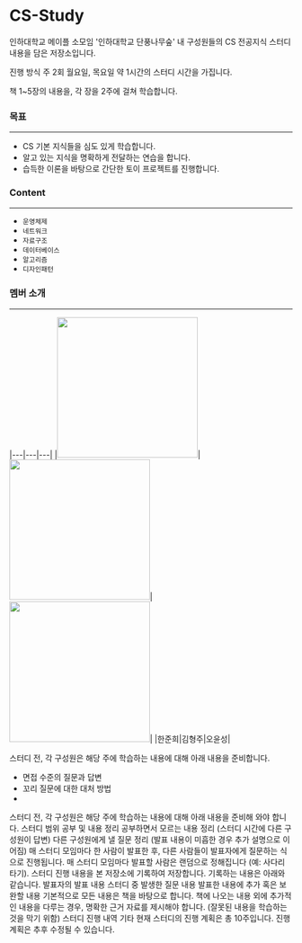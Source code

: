 # CS-Study

인하대학교 메이플 소모임 '인하대학교 단풍나무숲' 내 구성원들의 CS 전공지식 스터디 내용을 담은 저장소입니다.

진행 방식
주 2회 월요일, 목요일 약 1시간의 스터디 시간을 가집니다.

책 1~5장의 내용을, 각 장을 2주에 걸쳐 학습합니다.

### 목표 
---
- CS 기본 지식들을 심도 있게 학습합니다.
- 알고 있는 지식을 명확하게 전달하는 연습을 합니다.
- 습득한 이론을 바탕으로 간단한 토이 프로젝트를 진행합니다.  

### Content 
--- 
- `운영체제`
- `네트워크`
- `자료구조`
- `데이터베이스`
- `알고리즘`
- `디자인패턴`


### 멤버 소개
---
|---|---|---|
|<img src="https://github.com/Inha-CS-Study/CS-Study/assets/42116216/fa71d472-e804-4498-8b0c-b8b9a1904740" width="250" height="250"/>|<img src="https://github.com/Inha-CS-Study/CS-Study/assets/42116216/fa71d472-e804-4498-8b0c-b8b9a1904740" width="250" height="250"/>|<img src="https://github.com/Inha-CS-Study/CS-Study/assets/42116216/fa71d472-e804-4498-8b0c-b8b9a1904740" width="250" height="250"/>|
|한준희|김형주|오윤성|


스터디 전, 각 구성원은 해당 주에 학습하는 내용에 대해 아래 내용을 준비합니다. 
- 면접 수준의 질문과 답변
- 꼬리 질문에 대한 대처 방법
- 
   

스터디 전, 각 구성원은 해당 주에 학습하는 내용에 대해 아래 내용을 준비해 와야 합니다.
스터디 범위 공부 및 내용 정리
공부하면서 모르는 내용 정리 (스터디 시간에 다른 구성원이 답변)
다른 구성원에게 낼 질문 정리 (발표 내용이 미흡한 경우 추가 설명으로 이어짐)
매 스터디 모임마다 한 사람이 발표한 후, 다른 사람들이 발표자에게 질문하는 식으로 진행됩니다.
매 스터디 모임마다 발표할 사람은 랜덤으로 정해집니다 (예: 사다리 타기).
스터디 진행 내용을 본 저장소에 기록하여 저장합니다. 기록하는 내용은 아래와 같습니다.
발표자의 발표 내용
스터디 중 발생한 질문 내용
발표한 내용에 추가 혹은 보완할 내용
기본적으로 모든 내용은 책을 바탕으로 합니다. 책에 나오는 내용 외에 추가적인 내용을 다루는 경우, 명확한 근거 자료를 제시해야 합니다. (잘못된 내용을 학습하는 것을 막기 위함)
스터디 진행 내역
기타
현재 스터디의 진행 계획은 총 10주입니다. 진행 계획은 추후 수정될 수 있습니다.
